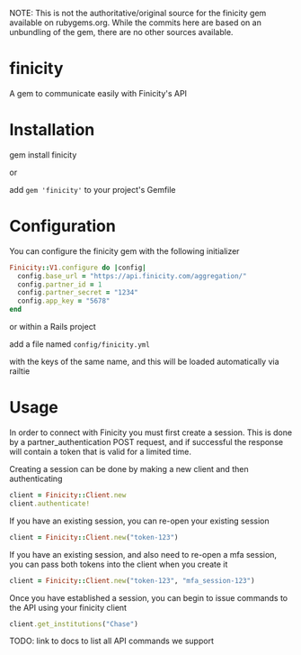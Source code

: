 NOTE: This is not the authoritative/original source for the finicity gem available on rubygems.org.
While the commits here are based on an unbundling of the gem, there are no other sources available.

finicity
========

A gem to communicate easily with Finicity's API

Installation
============

gem install finicity

or

add ```gem 'finicity'``` to your project's Gemfile

Configuration
=============

You can configure the finicity gem with the following initializer

```Ruby
Finicity::V1.configure do |config|
  config.base_url = "https://api.finicity.com/aggregation/"
  config.partner_id = 1
  config.partner_secret = "1234"
  config.app_key = "5678"
end
```

or within a Rails project

add a file named ```config/finicity.yml```

with the keys of the same name, and this will be loaded automatically via railtie

Usage
=====

In order to connect with Finicity you must first create a session. This is
done by a partner_authentication POST request, and if successful the response
will contain a token that is valid for a limited time.

Creating a session can be done by making a new client and then authenticating

```Ruby
client = Finicity::Client.new
client.authenticate!
```

If you have an existing session, you can re-open your existing session

```Ruby
client = Finicity::Client.new("token-123")
```

If you have an existing session, and also need to re-open a mfa session,
you can pass both tokens into the client when you create it

```Ruby
client = Finicity::Client.new("token-123", "mfa_session-123")
```

Once you have established a session, you can begin to issue commands to the API
using your finicity client

```Ruby
client.get_institutions("Chase")
```

TODO: link to docs to list all API commands we support
